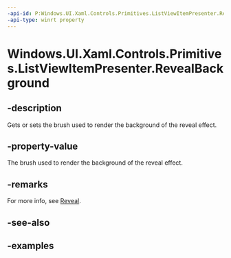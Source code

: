 ```yaml
---
-api-id: P:Windows.UI.Xaml.Controls.Primitives.ListViewItemPresenter.RevealBackground
-api-type: winrt property
---
```


<!-- Property syntax.
public Brush RevealBackground { get;  set; }
-->

# Windows.UI.Xaml.Controls.Primitives.ListViewItemPresenter.RevealBackground

## -description

Gets or sets the brush used to render the background of the reveal effect.



## -property-value

The brush used to render the background of the reveal effect.

## -remarks

For more info, see [Reveal](/windows/uwp/style/reveal).

## -see-also

## -examples

